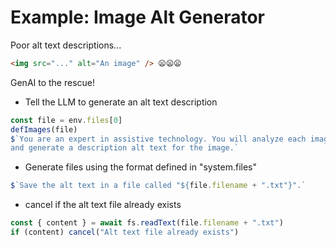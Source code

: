 # Example: Image Alt Generator

Poor alt text descriptions...

```html
<img src="..." alt="An image" /> 😦😦😦
```

GenAI to the rescue!

- Tell the LLM to generate an alt text description

```js
const file = env.files[0]
defImages(file)
$`You are an expert in assistive technology. You will analyze each image
and generate a description alt text for the image.`
```

- Generate files using the format defined in "system.files"

```js
$`Save the alt text in a file called "${file.filename + ".txt"}".`
```

- cancel if the alt text file already exists

```js
const { content } = await fs.readText(file.filename + ".txt")
if (content) cancel("Alt text file already exists")
```